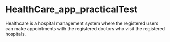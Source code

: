 # HealthCare_app_practicalTest
Healthcare is a hospital management system where the registered users can make appointments with the registered doctors who visit the registered hospitals.
